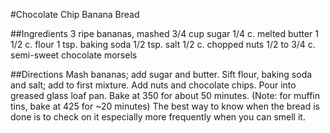 #Chocolate Chip Banana Bread

##Ingredients
	3 ripe bananas, mashed
	3/4 cup sugar
	1/4 c. melted butter
	1 1/2 c. flour
	1 tsp. baking soda
	1/2 tsp. salt
	1/2 c. chopped nuts
	1/2 to 3/4 c. semi-sweet chocolate morsels

##Directions
	Mash bananas; add sugar and butter.  Sift flour, baking soda and salt; add to first mixture.  Add nuts and chocolate chips.  Pour into greased glass loaf pan.  Bake at 350 for about 50 minutes. (Note: for muffin tins, bake at 425 for ~20 minutes) The best way to know when the bread is done is to check on it especially more frequently when you can smell it.
